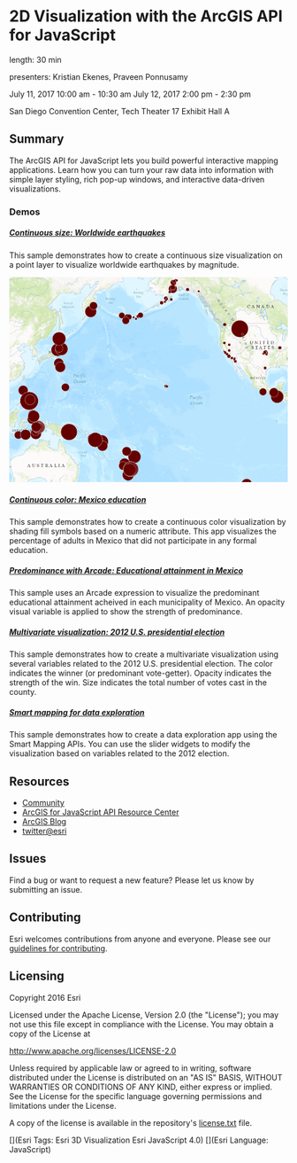 # 2D Visualization with the ArcGIS API for JavaScript

length: 30 min

presenters: Kristian Ekenes, Praveen Ponnusamy

July 11, 2017 10:00 am - 10:30 am
July 12, 2017 2:00 pm - 2:30 pm

San Diego Convention Center, Tech Theater 17 Exhibit Hall A

## Summary

The ArcGIS API for JavaScript lets you build powerful interactive mapping applications. Learn how you can turn your raw data into information with simple layer styling, rich pop-up windows, and interactive data-driven visualizations.

### Demos

##### [Continuous size: Worldwide earthquakes](http://ekenes.github.io/conferences/uc-2017/2d-viz/samples/earthquakes/)

This sample demonstrates how to create a continuous size visualization on a point layer to visualize worldwide earthquakes by magnitude.

![size](images/size.png)

##### [Continuous color: Mexico education](http://ekenes.github.io/conferences/uc-2017/2d-viz/samples/mexico-education/)

This sample demonstrates how to create a continuous color visualization by shading fill symbols based on a numeric attribute. This app visualizes the percentage of adults in Mexico that did not participate in any formal education.

##### [Predominance with Arcade: Educational attainment in Mexico](http://ekenes.github.io/conferences/uc-2017/2d-viz/samples/mexico-education-predominance/)

This sample uses an Arcade expression to visualize the predominant educational attainment acheived in each municipality of Mexico. An opacity visual variable is applied to show the strength of predominance.

##### [Multivariate visualization: 2012 U.S. presidential election](http://ekenes.github.io/conferences/uc-2017/2d-viz/samples/multivariate-election/)

This sample demonstrates how to create a multivariate visualization using several variables related to the 2012 U.S. presidential election. The color indicates the winner (or predominant vote-getter). Opacity indicates the strength of the win. Size indicates the total number of votes cast in the county.

##### [Smart mapping for data exploration](http://ekenes.github.io/conferences/uc-2017/2d-viz/samples/smart-mapping/)

This sample demonstrates how to create a data exploration app using the Smart Mapping APIs. You can use the slider widgets to modify the visualization based on variables related to the 2012 election.


## Resources

* [Community](https://developers.arcgis.com/en/javascript/jshelp/community.html)
* [ArcGIS for JavaScript API Resource Center](http://help.arcgis.com/en/webapi/javascript/arcgis/index.html)
* [ArcGIS Blog](http://blogs.esri.com/esri/arcgis/)
* [twitter@esri](http://twitter.com/esri)

## Issues

Find a bug or want to request a new feature?  Please let us know by submitting an issue.

## Contributing

Esri welcomes contributions from anyone and everyone. Please see our [guidelines for contributing](https://github.com/esri/contributing).

## Licensing
Copyright 2016 Esri

Licensed under the Apache License, Version 2.0 (the "License");
you may not use this file except in compliance with the License.
You may obtain a copy of the License at

   http://www.apache.org/licenses/LICENSE-2.0

Unless required by applicable law or agreed to in writing, software
distributed under the License is distributed on an "AS IS" BASIS,
WITHOUT WARRANTIES OR CONDITIONS OF ANY KIND, either express or implied.
See the License for the specific language governing permissions and
limitations under the License.

A copy of the license is available in the repository's [license.txt](license.txt) file.

[](Esri Tags: Esri 3D Visualization Esri JavaScript 4.0)
[](Esri Language: JavaScript)
